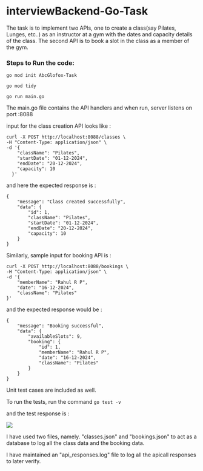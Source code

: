 # interviewBackend-Go-Task


The task is to implement two APIs, one to create a class(say Pilates, Lunges, etc..) as an instructor at a gym with the dates and capacity details of the class.
The second API is to book a slot in the class as a member of the gym.

### Steps to Run the code:

`
go mod init AbcGlofox-Task
`

`
go mod tidy
`

`
go run main.go
`


The main.go file contains the API handlers and when run, server listens on port :8088


input for the class creation API looks like :
```
curl -X POST http://localhost:8088/classes \
-H "Content-Type: application/json" \
-d '{
    "className": "Pilates",
    "startDate": "01-12-2024",
    "endDate": "20-12-2024",
    "capacity": 10
  }'
```


and here the expected response is :
```
{
    "message": "Class created successfully",
    "data": {
        "id": 1,
        "className": "Pilates",
        "startDate": "01-12-2024",
        "endDate": "20-12-2024",
        "capacity": 10
    }
}
```



Similarly, sample input for booking API is :

```
curl -X POST http://localhost:8088/bookings \
-H "Content-Type: application/json" \
-d '{
    "memberName": "Rahul R P",
    "date": "16-12-2024",
    "className": "Pilates"
}'
```

and the expected response would be :
```
{
    "message": "Booking successful",
    "data": {
        "availableSlots": 9,
        "booking": {
            "id": 1,
            "memberName": "Rahul R P",
            "date": "16-12-2024",
            "className": "Pilates"
        }
    }
}
```

Unit test cases are included as well.

To run the tests, run the command
`
go test -v
`

and the test response is :

![](https://drive.google.com/uc?export=view&id=17RliM2o--RAOpfqP2kbE-awYp8CzFOAx)


I have used two files, namely. "classes.json" and "bookings.json" to act as a database to log all the class data and the booking data. 



I have maintained an "api_responses.log" file to log all the apicall responses to later verify.
